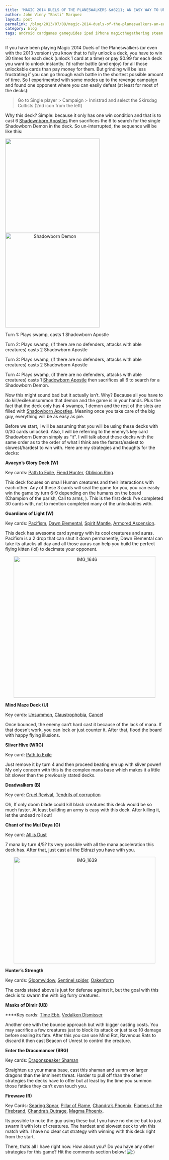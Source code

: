 ```yaml
---
title: 'MAGIC 2014 DUELS OF THE PLANESWALKERS &#8211; AN EASY WAY TO UNLOCK CARDS'
author: John Vinny "Basti" Marquez
layout: post
permalink: /blog/2013/07/09/magic-2014-duels-of-the-planeswalkers-an-easy-way-to-unlock-cards/
category: blog
tags: android cardgames gameguides ipad iPhone magicthegathering steam videogames
---
```

If you have been playing Magic 2014 Duels of the Planeswalkers (or even with the 2013 version) you know that to fully unlock a deck, you have to win 30 times for each deck (unlock 1 card at a time) or pay $0.99 for each deck you want to unlock instantly. I&#8217;d rather battle (and enjoy) for all those unlockable cards than pay money for them. But grinding will be less frustrating if you can go through each battle in the shortest possible amount of time. So I experimented with some modes up to the revenge campaign and found one opponent where you can easily defeat (at least for most of the decks):

> Go to Single player > Campaign > Innistrad and select the Skirsdag Cultists (2nd icon from the left)

Why this deck? Simple: because it only has one win condition and that is to cast 6 <a href="http://www.magicspoiler.com/mtg-spoiler/shadowborn-apostle/" target="_blank">Shadownborn Apostles</a> then sacrifices the 6 to search for the single Shadowborn Demon in the deck. So un-interrupted, the sequence will be like this:

<p style="display: inline; text-align: center;">
  <a href="http://www.magicspoiler.com/mtg-spoiler/shadowborn-apostle/"><img alt="" src="http://www.magicspoiler.com/wp-content/uploads/2013/03/Shadowborn-Apostle-M14-Visual-Spoiler.jpg" height="300" /></a><a href="http://www.magicspoiler.com/mtg-spoiler/shadowborn-demon/"><img alt="Shadowborn Demon" src="http://www.magicspoiler.com/wp-content/uploads/2013/03/Shadowborn-Demon-M14-Visual-Spoiler.jpg" height="300" /></a>
</p>

Turn 1: Plays swamp, casts 1 Shadowborn Apostle

Turn 2: Plays swamp, (if there are no defenders, attacks with able creatures) casts 2 Shadowborn Apostle

Turn 3: Plays swamp, (if there are no defenders, attacks with able creatures) casts 2 Shadowborn Apostle

Turn 4: Plays swamp, (if there are no defenders, attacks with able creatures) casts 1 <a href="http://www.magicspoiler.com/mtg-spoiler/shadowborn-apostle/" target="_blank">Shadowborn Apostle</a> then sacrifices all 6 to search for a Shadowborn Demon.

Now this might sound bad but it actually isn&#8217;t. Why? Because all you have to do kill/exile/unsummon that demon and the game is in your hands. Plus the fact that the deck only has 4 swamps, 1 demon and the rest of the slots are filled with <a href="http://www.magicspoiler.com/mtg-spoiler/shadowborn-apostle/" target="_blank">Shadowborn Apostles</a>. Meaning once you take care of the big guy, everything will be as easy as pie.

Before we start, I will be assuming that you will be using these decks with 0/30 cards unlocked. Also, I will be referring to the enemy&#8217;s key card Shadowborn Demon simply as &#8220;it&#8221;. I will talk about these decks with the same order as to the order of what I think are the fastest/easiest to slowest/hardest to win with. Here are my strategies and thoughts for the decks:

**Avacyn&#8217;s Glory Deck (W)**

Key cards: <a href="http://gatherer.wizards.com/Pages/Card/Details.aspx?multiverseid=370408" target="_blank">Path to Exile</a>, <a href="http://gatherer.wizards.com/Pages/Card/Details.aspx?multiverseid=368496" target="_blank">Fiend Hunter</a>, <a href="http://gatherer.wizards.com/Pages/Card/Details.aspx?multiverseid=259711" target="_blank">Oblivion Ring</a>.

This deck focuses on small Human creatures and their interactions with each other. Any of these 3 cards will seal the game for you, you can easily win the game by turn 6-9 depending on the humans on the board (Champion of the parish, Call to arms, ). This is the first deck I&#8217;ve completed 30 cards with, not to mention completed many of the unlockables with.

**Guardians of Light (W)**

Key cards: <a href="http://gatherer.wizards.com/Pages/Card/Details.aspx?multiverseid=259712" target="_blank">Pacifism</a>, <a href="http://gatherer.wizards.com/Pages/Card/Details.aspx?multiverseid=44311" target="_blank">Dawn Elemental</a>, <a href="http://gatherer.wizards.com/Pages/Card/Details.aspx?multiverseid=275265" target="_blank">Spirit Mantle</a>, <a href="http://gatherer.wizards.com/Pages/Card/Details.aspx?multiverseid=204997" target="_blank">Armored Ascension</a>.

This deck has awesome card synergy with its cool creatures and auras. Pacifism is a 2 drop that can shut it down permanently, Dawn Elemental can take its attacks all day and all those auras can help you build the perfect flying kitten (lol) to decimate your opponent.

<p style="text-align: center;">
  <a href="http://johnvinnymarquez.net/wp-content/uploads/2013/07/IMG_1646.png"><img class="aligncenter  wp-image-826" alt="IMG_1646" src="http://johnvinnymarquez.net/wp-content/uploads/2013/07/IMG_1646-1024x768.png" width="450" /></a>
</p>

**Mind Maze Deck (U)**

Key cards: <a href="http://gatherer.wizards.com/Pages/Card/Details.aspx?multiverseid=204997" target="_blank">Unsummon</a>, <a href="http://gatherer.wizards.com/Pages/Card/Details.aspx?multiverseid=235601" target="_blank">Claustrophobia</a>, <a href="http://gatherer.wizards.com/Pages/Card/Details.aspx?multiverseid=265403" target="_blank">Cancel</a>

Once bounced, the enemy can&#8217;t hard cast it because of the lack of mana. If that doesn&#8217;t work, you can lock or just counter it. After that, flood the board with happy flying illusions.

**Sliver Hive (WRG)**

Key card: <a href="http://gatherer.wizards.com/Pages/Card/Details.aspx?multiverseid=370408" target="_blank">Path to Exile</a>

Just remove it by turn 4 and then proceed beating em up with sliver power! My only concern with this is the complex mana base which makes it a little bit slower than the previously stated decks.

**Deadwalkers (B)**

Key card: <a href="http://gatherer.wizards.com/Pages/Card/Details.aspx?multiverseid=205367" target="_blank">Cruel Revival</a>, <a href="http://gatherer.wizards.com/Pages/Card/Details.aspx?multiverseid=210139" target="_blank">Tendrils of corruption</a>

Oh, If only doom blade could kill black creatures this deck would be so much faster. At least building an army is easy with this deck. After killing it, let the undead roll out!

**Chant of the Mul Daya (G)**

Key card: <a href="http://gatherer.wizards.com/Pages/Card/Details.aspx?multiverseid=193658" target="_blank">All is Dust</a>

7 mana by turn 4/5? Its very possible with all the mana acceleration this deck has. After that, just cast all the Eldrazi you have with you.

<p style="text-align: center;">
  <a href="http://johnvinnymarquez.net/wp-content/uploads/2013/07/IMG_1639.png"><img class="aligncenter  wp-image-826" alt="IMG_1639" src="http://johnvinnymarquez.net/wp-content/uploads/2013/07/IMG_1639-1024x768.png" width="450" height="338" /></a>
</p>

**Hunter&#8217;s Strength**

Key cards: <a href="http://gatherer.wizards.com/Pages/Card/Details.aspx?multiverseid=278254" target="_blank">Gloomwidow</a>, <a href="http://gatherer.wizards.com/Pages/Card/Details.aspx?multiverseid=249681" target="_blank">Sentinel spider</a>, <a href="http://gatherer.wizards.com/pages/card/Details.aspx?multiverseid=189922" target="_blank">Oakenform</a>

The cards stated above is just for defense against it, but the goal with this deck is to swarm the with big furry creatures.

**Masks of Dimir (UB)**

****Key cards: <a href="http://gatherer.wizards.com/Pages/Card/Details.aspx?multiverseid=84507" target="_blank">Time Ebb</a>, <a href="http://gatherer.wizards.com/Pages/Card/Details.aspx?multiverseid=370550" target="_blank">Vedalken Dismisser</a>

Another one with the bounce approach but with bigger casting costs. You may sacrifice a few creatures just to block its attack or just take 10 damage before sealing its fate. After this you can use Mind Rot, Ravenous Rats to discard it then cast Beacon of Unrest to control the creature.

**Enter the Dracomancer (BRG)**

Key cards: <a href="http://gatherer.wizards.com/Pages/Card/Details.aspx?multiverseid=243471" target="_blank">Dragonspeaker Shaman</a>

Straighten up your mana base, cast this shaman and summ on larger dragons than the imminent threat. Harder to pull off than the other strategies the decks have to offer but at least by the time you summon those fatties they can&#8217;t even touch you.

**Firewave (R)**

Key Cards: <a href="http://gatherer.wizards.com/Pages/Card/Details.aspx?multiverseid=249684" target="_blank">Searing Spear</a>, <a href="http://gatherer.wizards.com/Pages/Card/Details.aspx?multiverseid=240013" target="_blank">Pillar of Flame</a>, <a href="http://gatherer.wizards.com/Pages/Card/Details.aspx?multiverseid=220298" target="_blank">Chandra&#8217;s Phoenix</a>, <a href="http://gatherer.wizards.com/Pages/Card/Details.aspx?multiverseid=259219" target="_blank">Flames of the Firebrand</a>, <a href="http://gatherer.wizards.com/Pages/Card/Details.aspx?multiverseid=226585" target="_blank">Chandra&#8217;s Outrage</a>, <a href="http://gatherer.wizards.com/Pages/Card/Details.aspx?multiverseid=208003" target="_blank">Magma Phoenix</a>.

Its possible to nuke the guy using these but I you have no choice but to just swarm it with lots of creatures. The hardest and slowest deck to win this match with. I have no clear cut strategy with winning with this deck right from the start.

There, thats all I have right now. How about you? Do you have any other strategies for this game? Hit the comments section below! <img src="http://johnvinnymarquez.net/wp-includes/images/smilies/icon_smile.gif" alt=":)" class="wp-smiley" />